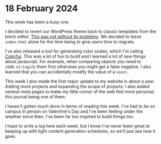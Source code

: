 # 18 February 2024

This week has been a busy one.

I decided to revert our WordPress theme back to classic templates from the block editor. [This was not without its problems](https://github.com/WordPress/gutenberg/issues/58898). We decided to leave `index.html` alone for the time being to give users time to migrate.

I've also released a tool for generating color scales, which I'm calling [Colorful](https://color.mattmcadams.com). This was a lot of fun to build and I learned a lot of new things about javascript. For example, when comparing objects you need to `JSON.stringify` them first otherwise you might get a false negative. I also learned that you can accidentally modify the value of a `const`.

This week I also made the first major update to my website in about a year. Adding more projects and expanding the scope of projects. I also added several meta pages to make my little corner of the web feel more personal, this journal being one of them.

I haven't gotten much done in terms of reading this week. I've had to be on campus in person on Valentine's Day and I've been feeling under the weather since then. I've been far too inspired to build things too.

I hope to write a log here each week, but I know I've never been great at keeping up with tight content generation schedules, so we'll just see how it goes.
